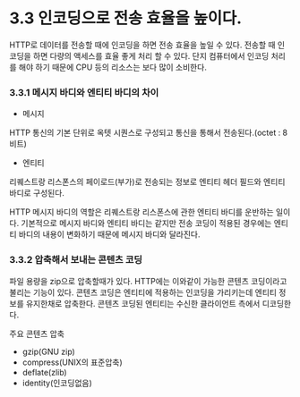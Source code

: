 # 3.3 인코딩으로 전송 효율을 높이다.

HTTP로 데이터를 전송할 때에 인코딩을 하면 전송 효율을 높일 수 있다. 전송할 때 인코딩을 하면 다량의 액세스를 효율 좋게 처리 할 수 있다. 단지 컴퓨터에서 인코딩 처리를 해야 하기 때문에 CPU 등의 리소스는 보다 많이 소비한다.

### 3.3.1 메시지 바디와 엔티티 바디의 차이

* 메시지

HTTP 통신의 기본 단위로 옥텟 시퀀스로 구성되고 통신을 통해서 전송된다.\(octet : 8비트\)

* 엔티티

리퀘스트랑 리스폰스의 페이로드\(부가\)로 전송되는 정보로 엔티티 헤더 필드와 엔티티 바디로 구성된다.

HTTP 메시지 바디의 역할은 리퀘스트랑 리스폰스에 관한 엔티티 바디를 운반하는 일이다. 기본적으로 메시지 바디와 엔티티 바디는 같지만 전송 코딩이 적용된 경우에는 엔티티 바디의 내용이 변화하기 때문에 메시지 바디와 달라진다.

### 3.3.2 압축해서 보내는 콘텐츠 코딩

파일 용량을 zip으로 압축할때가 있다. HTTP에는 이와같이 가능한 콘텐츠 코딩이라고 불리는 기능이 있다. 콘텐츠 코딩은 엔티티에 적용하는 인코딩을 가리키는데 엔티티 정보를 유지한채로 압축한다. 콘텐츠 코딩된 엔티티는 수신한 클라이언트 측에서 디코딩한다.

주요 콘텐츠 압축

* gzip\(GNU zip\)
* compress\(UNIX의 표준압축\)
* deflate\(zlib\)
* identity\(인코딩없음\)

